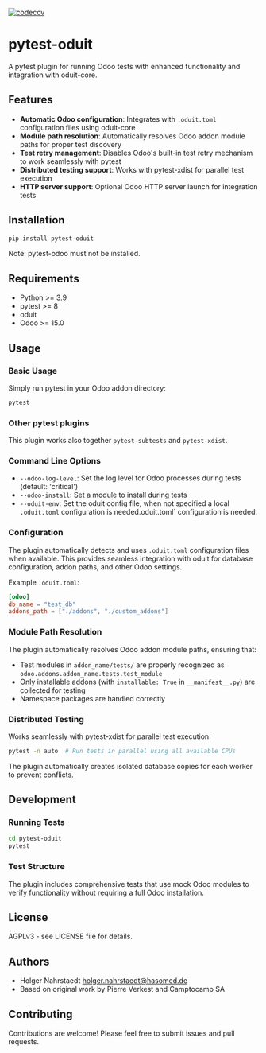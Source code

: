[![codecov](https://codecov.io/gh/oduit/pytest-oduit/graph/badge.svg?token=4VKN1JL1UM)](https://codecov.io/gh/oduit/pytest-oduit)

# pytest-oduit

A pytest plugin for running Odoo tests with enhanced functionality and integration with oduit-core.

## Features

- **Automatic Odoo configuration**: Integrates with `.oduit.toml` configuration files using oduit-core
- **Module path resolution**: Automatically resolves Odoo addon module paths for proper test discovery
- **Test retry management**: Disables Odoo's built-in test retry mechanism to work seamlessly with pytest
- **Distributed testing support**: Works with pytest-xdist for parallel test execution
- **HTTP server support**: Optional Odoo HTTP server launch for integration tests

## Installation

```bash
pip install pytest-oduit
```

Note: pytest-odoo must not be installed.

## Requirements

- Python >= 3.9
- pytest >= 8
- oduit
- Odoo >= 15.0

## Usage

### Basic Usage

Simply run pytest in your Odoo addon directory:

```bash
pytest
```

### Other pytest plugins

This plugin works also together `pytest-subtests` and `pytest-xdist`.

### Command Line Options

- `--odoo-log-level`: Set the log level for Odoo processes during tests (default: 'critical')
- `--odoo-install`: Set a module to install during tests
- `--oduit-env`: Set the oduit config file, when not specified a local `.oduit.toml` configuration is needed.oduit.toml` configuration is needed.

### Configuration

The plugin automatically detects and uses `.oduit.toml` configuration files when available. This provides seamless integration with oduit for database configuration, addon paths, and other Odoo settings.

Example `.oduit.toml`:

```toml
[odoo]
db_name = "test_db"
addons_path = ["./addons", "./custom_addons"]
```

### Module Path Resolution

The plugin automatically resolves Odoo addon module paths, ensuring that:

- Test modules in `addon_name/tests/` are properly recognized as `odoo.addons.addon_name.tests.test_module`
- Only installable addons (with `installable: True` in `__manifest__.py`) are collected for testing
- Namespace packages are handled correctly

### Distributed Testing

Works seamlessly with pytest-xdist for parallel test execution:

```bash
pytest -n auto  # Run tests in parallel using all available CPUs
```

The plugin automatically creates isolated database copies for each worker to prevent conflicts.

## Development

### Running Tests

```bash
cd pytest-oduit
pytest
```

### Test Structure

The plugin includes comprehensive tests that use mock Odoo modules to verify functionality without requiring a full Odoo installation.

## License

AGPLv3 - see LICENSE file for details.

## Authors

- Holger Nahrstaedt <holger.nahrstaedt@hasomed.de>
- Based on original work by Pierre Verkest and Camptocamp SA

## Contributing

Contributions are welcome! Please feel free to submit issues and pull requests.
